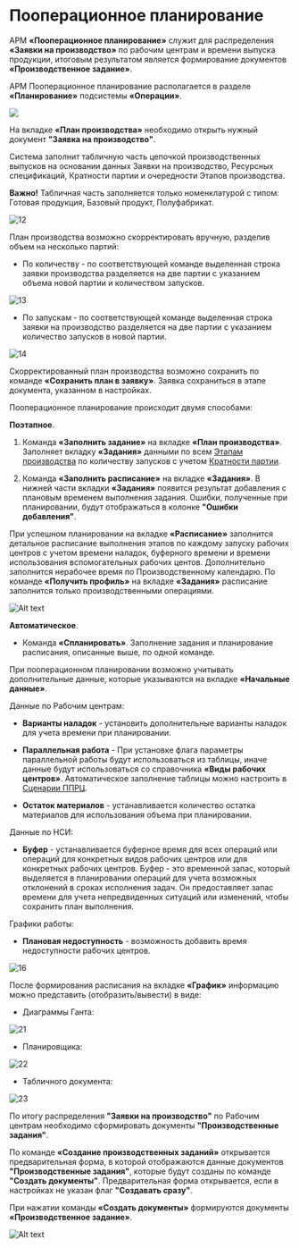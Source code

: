 # Пооперационное планирование

АРМ **«Пооперационное планирование»** служит для распределения **«Заявки на производство»** по рабочим центрам и времени выпуска продукции, итоговым результатом является формирование документов **«Производственное задание»**.

АРМ Пооперационное планирование располагается в разделе **«Планирование»** подсистемы **«Операции»**.

![](OperationalPlanning.assets/1.png)

На вкладке **«План производства»** необходимо открыть нужный документ **"Заявка на производство"**. 

Система заполнит табличную часть цепочкой производственных выпусков на основании данных Заявки на производство, Ресурсных спецификаций, Кратности партии и очередности Этапов производства.

**Важно!** Табличная часть заполняется только номенклатурой с типом: Готовая продукция, Базовый продукт, Полуфабрикат.

![12](OperationalPlanning.assets/12.gif)

План производства возможно скорректировать вручную, разделив объем на несколько партий:

- По количеству - по соответствующей команде выделенная строка заявки производства разделяется на две партии с указанием объема новой партии и количеством запусков. 

![13](OperationalPlanning.assets/13.gif)

- По запускам - по соответствующей команде выделенная строка заявки на производство разделяется на две партии с указанием количество запусков в новой партии. 

![14](OperationalPlanning.assets/14.gif)

Скорректированный план производства возможно сохранить по команде **«Сохранить план в заявку»**. Заявка сохраниться в этапе документа, указанном в настройках. 

Пооперационное планирование происходит двумя способами:

**Поэтапное**. 

1)	Команда **«Заполнить задание»** на вкладке **«План производства»**. Заполняет вкладку **«Задания»** данными по всем [Этапам производства](SettingUpOperations.md) по количеству запусков с учетом [Кратности партии](PartyMultiplicity.md).

2)	Команда **«Заполнить расписание»** на вкладке **«Задания»**. В нижней части вкладки **«Задания»** появится результат добавления с плановым временем выполнения задания. Ошибки, полученные при планировании, будут отображаться в колонке **"Ошибки добавления"**. 

При успешном планировании на вкладке **«Расписание»** заполнится детальное расписание выполнения этапов по каждому запуску рабочих центров с учетом времени наладок, буферного времени и времени использования вспомогательных рабочих центов. Дополнительно заполнится нерабочее время по Производственному календарю. По команде **«Получить профиль»** на вкладке **«Задания»** расписание заполнится только производственными операциями.

![Alt text](OperationalPlanning.assets/15.gif)

**Автоматическое**.

- Команда **«Спланировать»**. Заполнение задания и планирование расписания, описанные выше, по одной команде.

При пооперационном планировании возможно учитывать дополнительные данные, которые указываются на вкладке **«Начальные данные»**.

Данные по Рабочим центрам:

- **Варианты наладок** - установить дополнительные варианты наладок для учета времени при планировании.
- **Параллельная работа** - При установке флага параметры параллельной работы будут использоваться из таблицы, иначе данные будут использоваться со справочника **«Виды рабочих центров»**. Автоматическое заполнение таблицы можно настроить в [Сценарии ППРЦ](ScenarioOperationalPlanning.md).

- **Остаток материалов** - устанавливается количество остатка материалов для использования объема при планировании.

Данные по НСИ:

- **Буфер** - устанавливается буферное время для всех операций или операций для конкретных видов рабочих центров или для конкретных рабочих центров. Буфер - это временной запас, который выделяется в планировании операций для учета возможных отклонений в сроках исполнения задач. Он предоставляет запас времени для учета непредвиденных ситуаций или изменений, чтобы сохранить план выполнения.

Графики работы:

- **Плановая недоступность** - возможность добавить время недоступности рабочих центров.

![16](OperationalPlanning.assets/16.png)

После формирования расписания на вкладке **«График»** информацию можно представить (отобразить/вывести) в виде:

- Диаграммы Ганта:

![21](OperationalPlanning.assets/21.png)

- Планировщика:

![22](OperationalPlanning.assets/22.png)

- Табличного документа:

![23](OperationalPlanning.assets/23.png)

По итогу распределения **"Заявки на производство"** по Рабочим центрам необходимо сформировать документы **"Производственные задания"**.

По команде **«Создание производственных заданий»** открывается предварительная форма, в которой отображаются данные документов **"Производственные задания"**, которые будут созданы по команде **"Создать документы"**. Предварительная форма открывается, если в настройках не указан флаг **"Создавать сразу"**.

При нажатии команды **«Создать документы»** формируются документы **«Производственное задание»**.

![Alt text](OperationalPlanning.assets/17.gif)